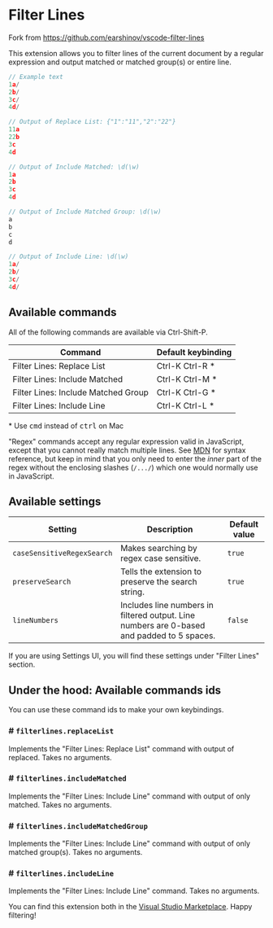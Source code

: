 # Filter Lines

Fork from <https://github.com/earshinov/vscode-filter-lines>

This extension allows you to filter lines of the current document by a regular expression and output matched or matched group(s) or entire line.

```javascript
// Example text
1a/
2b/
3c/
4d/

// Output of Replace List: {"1":"11","2":"22"}
11a
22b
3c
4d

// Output of Include Matched: \d(\w)
1a
2b
3c
4d

// Output of Include Matched Group: \d(\w)
a
b
c
d

// Output of Include Line: \d(\w)
1a/
2b/
3c/
4d/
```

## Available commands

All of the following commands are available via Ctrl-Shift-P.

| Command                             | Default keybinding |
| ----------------------------------- | ------------------ |
| Filter Lines: Replace List          | Ctrl-K Ctrl-R \*   |
| Filter Lines: Include Matched       | Ctrl-K Ctrl-M \*   |
| Filter Lines: Include Matched Group | Ctrl-K Ctrl-G \*   |
| Filter Lines: Include Line          | Ctrl-K Ctrl-L \*   |

\* Use <kbd>cmd</kbd> instead of <kbd>ctrl</kbd> on Mac

"Regex" commands accept any regular expression valid in JavaScript, except that you cannot really match multiple lines.
See [MDN](https://developer.mozilla.org/en-US/docs/Web/JavaScript/Guide/Regular_Expressions) for syntax reference, but
keep in mind that you only need to enter the _inner_ part of the regex without the enclosing slashes (`/.../`)
which one would normally use in JavaScript.

## Available settings

| Setting                    | Description                                                                                | Default value |
| -------------------------- | ------------------------------------------------------------------------------------------ | ------------- |
| `caseSensitiveRegexSearch` | Makes searching by regex case sensitive.                                                   | `true`        |
| `preserveSearch`           | Tells the extension to preserve the search string.                                         | `true`        |
| `lineNumbers`              | Includes line numbers in filtered output. Line numbers are 0-based and padded to 5 spaces. | `false`       |

If you are using Settings UI, you will find these settings under "Filter Lines" section.

## Under the hood: Available commands ids

You can use these command ids to make your own keybindings.

### # `filterlines.replaceList`

Implements the "Filter Lines: Replace List" command with output of replaced. Takes no arguments.

### # `filterlines.includeMatched`

Implements the "Filter Lines: Include Line" command with output of only matched. Takes no arguments.

### # `filterlines.includeMatchedGroup`

Implements the "Filter Lines: Include Line" command with output of only matched group(s). Takes no arguments.

### # `filterlines.includeLine`

Implements the "Filter Lines: Include Line" command. Takes no arguments.

You can find this extension both in the [Visual Studio Marketplace][]. Happy filtering!

[visual studio marketplace]: https://marketplace.visualstudio.com/

